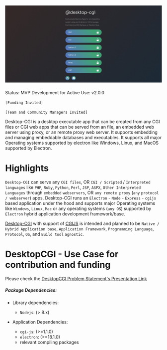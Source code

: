 ![Desktop CGI](https://github.com/desktop-cgi/desktop-cgi/blob/master/dev_support/assets/desktop-cgi.jpeg)

Status: MVP Development for Active Use: v2.0.0

`[Funding Invited]`

`[Team and Community Managers Invited]`

Desktop-CGI is a desktop executable app that can be created from any CGI files or CGI web apps that can be served from an file, an embedded web server using proxy, or an remote proxy web server. It supports embedding and managing embeddable databases and executables. It supports all major Operating systems supported by electron like Windows, Linux, and MacOS supported by Electron.


# Highlights


`Desktop-CGI` can serve any `CGI files`, OR `CGI / Scripted` / `Interpreted languages` like `PHP`, `Ruby`, `Python`, `Perl`, `JSP`, `ASPX`, `Other Interpreted Languages` through `embedded` `webservers`, OR `any remote proxy` (`any` `protocol / webserver`) apps. Desktop-CGI runs an `Electron` - `Node` - `Express` - `cgijs` based application under the hood and supports major Operating systems like `Windows`, `Linux`, `Mac` or any operating systems (`any OS`) supported by `Electron` hybrid application development framework/base.

[Desktop-CGI](https://github.com/desktop-cgi/desktop-cgi) with support of [CGIJS](https://github.com/cgi-js/cgi-js) is intended and planned to be `Native / Hybrid Application base`, `Application Framework`, `Programming Language`, `Protocol`, `OS`, and `Build tool` `agnostic`.


# DesktopCGI - Use Case for contribution and funding

Please check the [DesktopCGI Problem Statement's Presentation Link](https://www.slideshare.net/Ganesh745959/desktopcgi-252630937)

##### Package Dependencies:

* Library dependencies:
    - `Nodejs`: (> 8.x)

* Application Dependencies:
    - `cgi-js`: (>=1.1.0)
    - `electron`: (>=18.1.0)
    - relevant compiling packages
